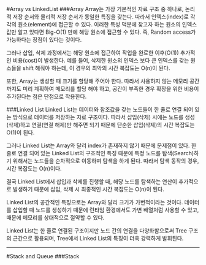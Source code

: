 #Array vs LinkedList
###Array
Array는 가장 기본적인 자료 구조 중 하나로, 논리적 저장 순서와 물리적 저장 순서가 동일한 특징을 갖는다.
따라서 인덱스(index)로 각각의 원소(element)에 접근할 수 있다. 이러한 특성 덕분에 찾고자 하는 원소의 인덱스 값만 알고 있다면 Big-O(1) 만에 해당 원소에 접근할 수 있다.
즉, Random access가 가능하다는 장점이 있다는 것이다.

그러나 삽입, 삭제 과정에서는 해당 원소에 접근하여 작업을 완료한 이후(O(1)) 추가적인 비용(cost)이 발생한다.
예를 들어, 삭제한 원소의 인덱스 보다 큰 인덱스를 갖는 원소들을 shift 해줘야 하는데, 이 경우의 최악의 시간 복잡도는 O(n)이 된다.

또한, Array는 생성할 때 크기를 할당해 주어야 한다. 따라서 사용하지 않는 메모리 공간까지도 미리 계획하여 메모리를 할당 해야 하고, 공간이 부족한 경우 확장을 위한 비용이 추가된다는 점은 단점으로 작용한다.


###Linked List
Linked List는 데이터와 참조값을 갖는 노드들이 한 줄로 연결 되어 있는 방식으로 데이터를 저장하는 자료 구조이다.
따라서 삽입(삭제) 시에는 노드를 생성(삭제)하고 연결(연결 해제)만 해주면 되기 때문에 단순한 삽입(삭제)의 시간 복잡도는 O(1)이 된다.

그러나 Linked List는 Array와 달리 index가 존재하지 않기 때문에 문제점이 있다. 한 줄로 연결 되어 있는 Linked List의 구조적인 특징 때문에
특정 노드를 탐색(Search)하기 위해서는 노드들을 순차적으로 이동하며 탐색을 하게 된다. 따라서 탐색 동작의 경우, 시간 복잡도는 O(n)이다.

결국 Linked List에서 삽입과 삭제를 진행할 때, 해당 노드를 탐색하는 연산이 추가적으로 발생하기 때문에 삽입, 삭제 시 최종적인 시간 복잡도는 O(n)이 된다.

Linked List의 공간적인 특징으로는 Array와 달리 크기가 가변적이라는 것이다. 데이터를 삽입할 때 노드를 생성하기 때문에 런타임 환경에서도 가변 배열처럼 사용할 수 있고, 때문에 메모리를 상대적으로 절약할 수 있다.

Linked List는 한 줄로 연결된 구조이지만 노드 간의 연결을 다양화함으로써 Tree 구조의 근간으로 활용되며, Tree에서 Linked List의 특징이 더욱 강력하게 발휘된다.

<hr>

#Stack and Queue
###Stack
